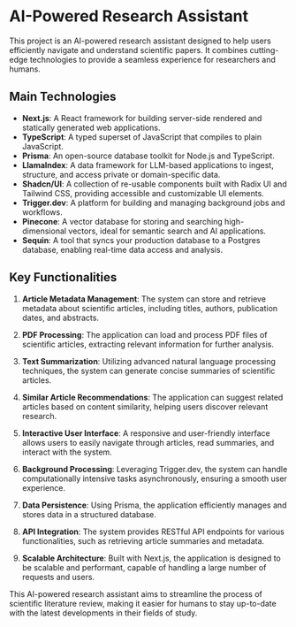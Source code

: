 # AI-Powered Research Assistant

This project is an AI-powered research assistant designed to help users efficiently navigate and understand scientific papers. It combines cutting-edge technologies to provide a seamless experience for researchers and humans.

## Main Technologies

- **Next.js**: A React framework for building server-side rendered and statically generated web applications.
- **TypeScript**: A typed superset of JavaScript that compiles to plain JavaScript.
- **Prisma**: An open-source database toolkit for Node.js and TypeScript.
- **LlamaIndex**: A data framework for LLM-based applications to ingest, structure, and access private or domain-specific data.
- **Shadcn/UI**: A collection of re-usable components built with Radix UI and Tailwind CSS, providing accessible and customizable UI elements.
- **Trigger.dev**: A platform for building and managing background jobs and workflows.
- **Pinecone**: A vector database for storing and searching high-dimensional vectors, ideal for semantic search and AI applications.
- **Sequin**: A tool that syncs your production database to a Postgres database, enabling real-time data access and analysis.

## Key Functionalities

1. **Article Metadata Management**: The system can store and retrieve metadata about scientific articles, including titles, authors, publication dates, and abstracts.

2. **PDF Processing**: The application can load and process PDF files of scientific articles, extracting relevant information for further analysis.

3. **Text Summarization**: Utilizing advanced natural language processing techniques, the system can generate concise summaries of scientific articles.

4. **Similar Article Recommendations**: The application can suggest related articles based on content similarity, helping users discover relevant research.

5. **Interactive User Interface**: A responsive and user-friendly interface allows users to easily navigate through articles, read summaries, and interact with the system.

6. **Background Processing**: Leveraging Trigger.dev, the system can handle computationally intensive tasks asynchronously, ensuring a smooth user experience.

7. **Data Persistence**: Using Prisma, the application efficiently manages and stores data in a structured database.

8. **API Integration**: The system provides RESTful API endpoints for various functionalities, such as retrieving article summaries and metadata.

9. **Scalable Architecture**: Built with Next.js, the application is designed to be scalable and performant, capable of handling a large number of requests and users.

This AI-powered research assistant aims to streamline the process of scientific literature review, making it easier for humans to stay up-to-date with the latest developments in their fields of study.
